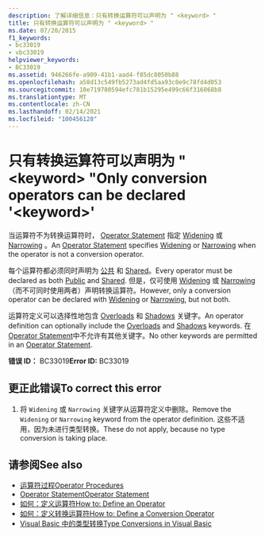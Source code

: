 ```yaml
---
description: 了解详细信息：只有转换运算符可以声明为 " <keyword> "
title: 只有转换运算符可以声明为 " <keyword> "
ms.date: 07/20/2015
f1_keywords:
- bc33019
- vbc33019
helpviewer_keywords:
- BC33019
ms.assetid: 946266fe-a909-41b1-aad4-f85dc8050b88
ms.openlocfilehash: a58d13c549fb5273ad4fd5aa93c0e9c78fd4d053
ms.sourcegitcommit: 10e719780594efc781b15295e499c66f316068b8
ms.translationtype: MT
ms.contentlocale: zh-CN
ms.lasthandoff: 02/14/2021
ms.locfileid: "100456128"
---
```

# <a name="only-conversion-operators-can-be-declared-keyword"></a><span data-ttu-id="ff7d0-103">只有转换运算符可以声明为 " \<keyword> "</span><span class="sxs-lookup"><span data-stu-id="ff7d0-103">Only conversion operators can be declared '\<keyword>'</span></span>

<span data-ttu-id="ff7d0-104">当运算符不为转换运算符时， [Operator Statement](../language-reference/statements/operator-statement.md) 指定 [Widening](../language-reference/modifiers/widening.md) 或 [Narrowing](../language-reference/modifiers/narrowing.md) 。</span><span class="sxs-lookup"><span data-stu-id="ff7d0-104">An [Operator Statement](../language-reference/statements/operator-statement.md) specifies [Widening](../language-reference/modifiers/widening.md) or [Narrowing](../language-reference/modifiers/narrowing.md) when the operator is not a conversion operator.</span></span>  
  
 <span data-ttu-id="ff7d0-105">每个运算符都必须同时声明为 [公共](../language-reference/modifiers/public.md) 和 [Shared](../language-reference/modifiers/shared.md)。</span><span class="sxs-lookup"><span data-stu-id="ff7d0-105">Every operator must be declared as both [Public](../language-reference/modifiers/public.md) and [Shared](../language-reference/modifiers/shared.md).</span></span> <span data-ttu-id="ff7d0-106">但是，仅可使用 [Widening](../language-reference/modifiers/widening.md) 或 [Narrowing](../language-reference/modifiers/narrowing.md)（而不可同时使用两者）声明转换运算符。</span><span class="sxs-lookup"><span data-stu-id="ff7d0-106">However, only a conversion operator can be declared with [Widening](../language-reference/modifiers/widening.md) or [Narrowing](../language-reference/modifiers/narrowing.md), but not both.</span></span>  
  
 <span data-ttu-id="ff7d0-107">运算符定义可以选择性地包含 [Overloads](../language-reference/modifiers/overloads.md) 和 [Shadows](../language-reference/modifiers/shadows.md) 关键字。</span><span class="sxs-lookup"><span data-stu-id="ff7d0-107">An operator definition can optionally include the [Overloads](../language-reference/modifiers/overloads.md) and [Shadows](../language-reference/modifiers/shadows.md) keywords.</span></span> <span data-ttu-id="ff7d0-108">在 [Operator Statement](../language-reference/statements/operator-statement.md)中不允许有其他关键字。</span><span class="sxs-lookup"><span data-stu-id="ff7d0-108">No other keywords are permitted in an [Operator Statement](../language-reference/statements/operator-statement.md).</span></span>  
  
 <span data-ttu-id="ff7d0-109">**错误 ID：** BC33019</span><span class="sxs-lookup"><span data-stu-id="ff7d0-109">**Error ID:** BC33019</span></span>  
  
## <a name="to-correct-this-error"></a><span data-ttu-id="ff7d0-110">更正此错误</span><span class="sxs-lookup"><span data-stu-id="ff7d0-110">To correct this error</span></span>  
  
1. <span data-ttu-id="ff7d0-111">将 `Widening` 或 `Narrowing` 关键字从运算符定义中删除。</span><span class="sxs-lookup"><span data-stu-id="ff7d0-111">Remove the `Widening` or `Narrowing` keyword from the operator definition.</span></span> <span data-ttu-id="ff7d0-112">这些不适用，因为未进行类型转换。</span><span class="sxs-lookup"><span data-stu-id="ff7d0-112">These do not apply, because no type conversion is taking place.</span></span>  
  
## <a name="see-also"></a><span data-ttu-id="ff7d0-113">请参阅</span><span class="sxs-lookup"><span data-stu-id="ff7d0-113">See also</span></span>

- [<span data-ttu-id="ff7d0-114">运算符过程</span><span class="sxs-lookup"><span data-stu-id="ff7d0-114">Operator Procedures</span></span>](../programming-guide/language-features/procedures/operator-procedures.md)
- [<span data-ttu-id="ff7d0-115">Operator Statement</span><span class="sxs-lookup"><span data-stu-id="ff7d0-115">Operator Statement</span></span>](../language-reference/statements/operator-statement.md)
- [<span data-ttu-id="ff7d0-116">如何：定义运算符</span><span class="sxs-lookup"><span data-stu-id="ff7d0-116">How to: Define an Operator</span></span>](../programming-guide/language-features/procedures/how-to-define-an-operator.md)
- [<span data-ttu-id="ff7d0-117">如何：定义转换运算符</span><span class="sxs-lookup"><span data-stu-id="ff7d0-117">How to: Define a Conversion Operator</span></span>](../programming-guide/language-features/procedures/how-to-define-a-conversion-operator.md)
- [<span data-ttu-id="ff7d0-118">Visual Basic 中的类型转换</span><span class="sxs-lookup"><span data-stu-id="ff7d0-118">Type Conversions in Visual Basic</span></span>](../programming-guide/language-features/data-types/type-conversions.md)
